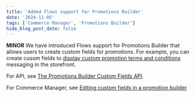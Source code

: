 ```yaml
---
title: 'Added Flows support for Promotions Builder'
date: '2024-11-05'
tags: ['Commerce Manager', 'Promotions Builder']
hide_blog_post_date: false
---
```


**MINOR** We have introduced Flows support for Promotions Builder that allows users to create custom fields for promotions. For example, you can create cusom fields to [display custom promotion terms and conditions](guides/How-To/promotions-builder/use-flows-with-promo-builder.mdx) messaging in the storefront.

For API, see [The Promotions Builder Custom Fields API](/docs/promotions-builder/promotions-builder-api/promotions-builder-api-overview#the-promotions-builder-custom-fields).

For Commerce Manager, see [Editing custom fields in a promotion builder](/docs/commerce-manager/promotions-builder/creating-a-promotion-in-promotions-builder#editing-custom-fields-in-a-promotion)

